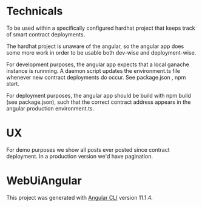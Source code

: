 # Technicals
To be used within a specifically configured hardhat project that keeps track of smart contract deployments.

The hardhat project is unaware of the angular, so the angular app does some more work in order to be usable both dev-wise and deployment-wise.

For development purposes, the angular app expects that a local ganache instance is runnning. A daemon script updates the environment.ts file whenever new contract deployments do occur. See package.json , npm start.

For deployment purposes, the angular app should be build with npm build (see package.json), such that the correct contract address appears in the angular production environment.ts.

# UX
For demo purposes we show all posts ever posted since contract deployment. In a production version we'd have pagination.


# WebUiAngular

This project was generated with [Angular CLI](https://github.com/angular/angular-cli) version 11.1.4.
